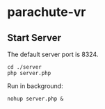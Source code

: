 # parachute-vr



## Start Server

The default server port is 8324.

	cd ./server
	php server.php
	
Run in background:

	nohup server.php &

